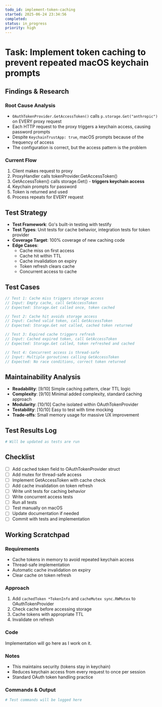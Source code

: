 ```yaml
---
todo_id: implement-token-caching
started: 2025-06-24 23:34:56
completed:
status: in_progress
priority: high
---
```


# Task: Implement token caching to prevent repeated macOS keychain prompts

## Findings & Research

### Root Cause Analysis
- `OAuthTokenProvider.GetAccessToken()` calls `p.storage.Get("anthropic")` on EVERY proxy request
- Each HTTP request to the proxy triggers a keychain access, causing password prompts
- Despite `KeychainTrustApp: true`, macOS prompts because of the frequency of access
- The configuration is correct, but the access pattern is the problem

### Current Flow
1. Client makes request to proxy
2. ProxyHandler calls tokenProvider.GetAccessToken()
3. GetAccessToken() calls storage.Get() - **triggers keychain access**
4. Keychain prompts for password
5. Token is returned and used
6. Process repeats for EVERY request

## Test Strategy

- **Test Framework**: Go's built-in testing with testify
- **Test Types**: Unit tests for cache behavior, integration tests for token provider
- **Coverage Target**: 100% coverage of new caching code
- **Edge Cases**: 
  - Cache miss on first access
  - Cache hit within TTL
  - Cache invalidation on expiry
  - Token refresh clears cache
  - Concurrent access to cache

## Test Cases

```go
// Test 1: Cache miss triggers storage access
// Input: Empty cache, call GetAccessToken
// Expected: Storage.Get called once, token cached

// Test 2: Cache hit avoids storage access
// Input: Cached valid token, call GetAccessToken
// Expected: Storage.Get not called, cached token returned

// Test 3: Expired cache triggers refresh
// Input: Cached expired token, call GetAccessToken
// Expected: Storage.Get called, token refreshed and cached

// Test 4: Concurrent access is thread-safe
// Input: Multiple goroutines calling GetAccessToken
// Expected: No race conditions, correct token returned
```

## Maintainability Analysis

- **Readability**: [9/10] Simple caching pattern, clear TTL logic
- **Complexity**: [9/10] Minimal added complexity, standard caching approach
- **Modularity**: [10/10] Cache isolated within OAuthTokenProvider
- **Testability**: [10/10] Easy to test with time mocking
- **Trade-offs**: Small memory usage for massive UX improvement

## Test Results Log

```bash
# Will be updated as tests are run
```

## Checklist

- [ ] Add cached token field to OAuthTokenProvider struct
- [ ] Add mutex for thread-safe access
- [ ] Implement GetAccessToken with cache check
- [ ] Add cache invalidation on token refresh
- [ ] Write unit tests for caching behavior
- [ ] Write concurrent access tests
- [ ] Run all tests
- [ ] Test manually on macOS
- [ ] Update documentation if needed
- [ ] Commit with tests and implementation

## Working Scratchpad

### Requirements
- Cache tokens in memory to avoid repeated keychain access
- Thread-safe implementation
- Automatic cache invalidation on expiry
- Clear cache on token refresh

### Approach
1. Add `cachedToken *TokenInfo` and `cacheMutex sync.RWMutex` to OAuthTokenProvider
2. Check cache before accessing storage
3. Cache tokens with appropriate TTL
4. Invalidate on refresh

### Code

Implementation will go here as I work on it.

### Notes

- This maintains security (tokens stay in keychain)
- Reduces keychain access from every request to once per session
- Standard OAuth token handling practice

### Commands & Output

```bash
# Test commands will be logged here
```